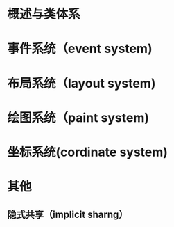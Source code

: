 # 概述与类体系

# 事件系统（event system)

# 布局系统（layout system)

 # 绘图系统（paint system)

# 坐标系统(cordinate system)

# 其他

## 隐式共享（implicit sharng）
